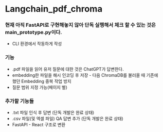 # Langchain_pdf_chroma

### 현재 아직 FastAPI로 구현해놓지 않아 단독 실행해서 체크 할 수 있는 것은 main_prototype.py이다.
* CLI 환경에서 작동하게 작성

### 기능
* .pdf 파일을 읽어 유저 질문에 대한 것은 ChatGPT가 답변한다.
* embedding한 파일을 해시 인코딩 후 저장 - 다음 ChromaDB를 불러올 때 기존에 했던 Embedding 중복 작업 방지
* 질문 범위 지정 가능(페이지 별)

### 추가할 기능들
* .txt 파일 인식 후 답변 (단독 개발은 완료 상태) 
* .csv 파일(및 엑셀 파일) QA 답변 추가 (단독 개발은 완료 상태)
* FastAPI - React 구조로 변환

